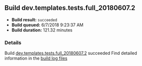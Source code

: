 ## Build dev.templates.tests.full_20180607.2
- **Build result:** `succeeded`
- **Build queued:** 6/7/2018 9:23:37 AM
- **Build duration:** 121.32 minutes
### Details
Build [dev.templates.tests.full_20180607.2](https://winappstudio.visualstudio.com/web/build.aspx?pcguid=a4ef43be-68ce-4195-a619-079b4d9834c2&builduri=vstfs%3a%2f%2f%2fBuild%2fBuild%2f25827) succeeded
Find detailed information in the [build log files](https://uwpctdiags.blob.core.windows.net/buildlogs/dev.templates.tests.full_20180607.2_logs.zip)
